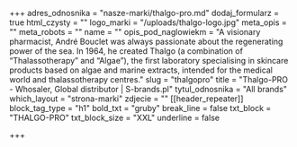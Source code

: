 +++
adres_odnosnika = "nasze-marki/thalgo-pro.md"
dodaj_formularz = true
html_czysty = ""
logo_marki = "/uploads/thalgo-logo.jpg"
meta_opis = ""
meta_robots = ""
name = ""
opis_pod_naglowiekm = "A visionary pharmacist, André Bouclet was always passionate about the regenerating power of the sea. In 1964, he created Thalgo (a combination of “Thalassotherapy” and “Algae”), the first laboratory specialising in skincare products based on algae and marine extracts, intended for the medical world and thalassotherapy centres."
slug = "thalgopro"
title = "Thalgo-PRO - Whosaler, Global distributor | S-brands.pl"
tytul_odnosnika = "All brands"
which_layout = "strona-marki"
zdjecie = ""
[[header_repeater]]
block_tag_type = "h1"
bold_txt = "gruby"
break_line = false
txt_block = "THALGO-PRO"
txt_block_size = "XXL"
underline = false

+++
